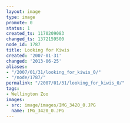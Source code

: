 ```yaml
---
layout: image
type: image
promote: 0
status: 1
created_ts: 1170209083
changed_ts: 1372159500
node_id: 1787
title: Looking for Kiwis
created: '2007-01-31'
changed: '2013-06-25'
aliases:
- "/2007/01/31/looking_for_kiwis_0/"
- "/node/1787/"
permalink: "/2007/01/31/looking_for_kiwis_0/"
tags:
- Wellington Zoo
images:
- src: image/images/IMG_3420_0.JPG
  name: IMG_3420_0.JPG
---
```


